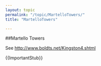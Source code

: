 ```yaml
---
layout: topic
permalink: "/topic/MartelloTowers/"
title: "MartelloTowers"

---
```


##Martello Towers

See http://www.boldts.net/Kingston4.shtml

{{ImportantStub}}

